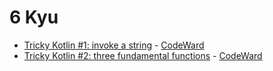 # 6 Kyu
* [Tricky Kotlin #1: invoke a string](/solutions/kotlin/6%20kyu/Tricky%20Kotlin%201%20invoke%20a%20string) - [CodeWard](https://www.codewars.com/kata/59b33a4a8bcb77608e000103)
* [Tricky Kotlin #2: three fundamental functions](/solutions/kotlin/6%20kyu/Tricky%20Kotlin%202%20three%20fundamental%20functions) - [CodeWard](https://www.codewars.com/kata/59b33fb95227ddcb5f0000d4)